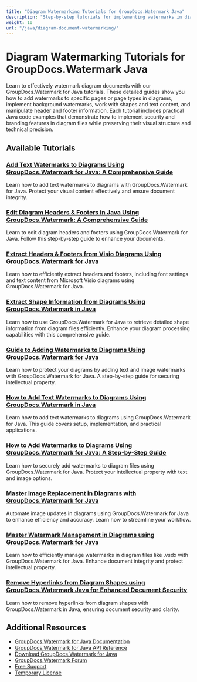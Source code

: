```yaml
---
title: "Diagram Watermarking Tutorials for GroupDocs.Watermark Java"
description: "Step-by-step tutorials for implementing watermarks in diagram files, including Visio documents, using GroupDocs.Watermark for Java."
weight: 10
url: "/java/diagram-document-watermarking/"
---
```


# Diagram Watermarking Tutorials for GroupDocs.Watermark Java

Learn to effectively watermark diagram documents with our GroupDocs.Watermark for Java tutorials. These detailed guides show you how to add watermarks to specific pages or page types in diagrams, implement background watermarks, work with shapes and text content, and manipulate header and footer information. Each tutorial includes practical Java code examples that demonstrate how to implement security and branding features in diagram files while preserving their visual structure and technical precision.

## Available Tutorials

### [Add Text Watermarks to Diagrams Using GroupDocs.Watermark for Java&#58; A Comprehensive Guide](./groupdocs-watermark-java-add-text-watermarks-diagrams/)
Learn how to add text watermarks to diagrams with GroupDocs.Watermark for Java. Protect your visual content effectively and ensure document integrity.

### [Edit Diagram Headers & Footers in Java Using GroupDocs.Watermark&#58; A Comprehensive Guide](./edit-diagram-headers-footers-groupdocs-watermark-java/)
Learn to edit diagram headers and footers using GroupDocs.Watermark for Java. Follow this step-by-step guide to enhance your documents.

### [Extract Headers & Footers from Visio Diagrams Using GroupDocs.Watermark for Java](./extract-visio-diagram-headers-footers-groupdocs-watermark-java/)
Learn how to efficiently extract headers and footers, including font settings and text content from Microsoft Visio diagrams using GroupDocs.Watermark for Java.

### [Extract Shape Information from Diagrams Using GroupDocs.Watermark in Java](./retrieve-shape-info-groupdocs-watermark-java/)
Learn how to use GroupDocs.Watermark for Java to retrieve detailed shape information from diagram files efficiently. Enhance your diagram processing capabilities with this comprehensive guide.

### [Guide to Adding Watermarks to Diagrams Using GroupDocs.Watermark for Java](./add-watermarks-groupdocs-diagrams-java/)
Learn how to protect your diagrams by adding text and image watermarks with GroupDocs.Watermark for Java. A step-by-step guide for securing intellectual property.

### [How to Add Text Watermarks to Diagrams Using GroupDocs.Watermark in Java](./add-text-watermarks-diagrams-groupdocs-watermark-java/)
Learn how to add text watermarks to diagrams using GroupDocs.Watermark for Java. This guide covers setup, implementation, and practical applications.

### [How to Add Watermarks to Diagrams Using GroupDocs.Watermark for Java&#58; A Step-by-Step Guide](./add-watermarks-diagrams-groupdocs-java/)
Learn how to securely add watermarks to diagram files using GroupDocs.Watermark for Java. Protect your intellectual property with text and image options.

### [Master Image Replacement in Diagrams with GroupDocs.Watermark for Java](./automate-image-replacement-groupdocs-watermark-java/)
Automate image updates in diagrams using GroupDocs.Watermark for Java to enhance efficiency and accuracy. Learn how to streamline your workflow.

### [Master Watermark Management in Diagrams using GroupDocs.Watermark for Java](./manage-watermarks-groupdocs-java-diagrams/)
Learn how to efficiently manage watermarks in diagram files like .vsdx with GroupDocs.Watermark for Java. Enhance document integrity and protect intellectual property.

### [Remove Hyperlinks from Diagram Shapes using GroupDocs.Watermark Java for Enhanced Document Security](./remove-hyperlinks-diagram-shapes-groupdocs-watermark-java/)
Learn how to remove hyperlinks from diagram shapes with GroupDocs.Watermark in Java, ensuring document security and clarity.

## Additional Resources

- [GroupDocs.Watermark for Java Documentation](https://docs.groupdocs.com/watermark/java/)
- [GroupDocs.Watermark for Java API Reference](https://reference.groupdocs.com/watermark/java/)
- [Download GroupDocs.Watermark for Java](https://releases.groupdocs.com/watermark/java/)
- [GroupDocs.Watermark Forum](https://forum.groupdocs.com/c/watermark)
- [Free Support](https://forum.groupdocs.com/)
- [Temporary License](https://purchase.groupdocs.com/temporary-license/)

